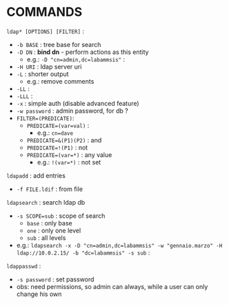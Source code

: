 # COMMANDS

`ldap* [OPTIONS] [FILTER]` : 
*	`-b BASE` : tree base for search
*	`-D DN` : **bind dn** - perform actions as this entity
	*	e.g.: `-D "cn=admin,dc=labammsis"` : 
*	`-H URI` : ldap server uri
*	`-L` : shorter output
	*	e.g.: remove comments
*	`-LL` :
*	`-LLL` :
*	`-x` : simple auth (disable advanced feature)
*	`-w password` : admin password, for db ?
*	`FILTER=(PREDICATE)`:
	*	`PREDICATE=(var=val)` : 
		*	e.g.: `cn=dave` 
	*	`PREDICATE=&(P1)(P2)` : and
	*	`PREDICATE=!(P1)` : not
	*	`PREDICATE=(var=*)` : any value
		*	e.g.: `!(var=*)` : not set

`ldapadd` : add entries  
*	`-f FILE.ldif` : from file

`ldapsearch` : search ldap db
*	`-s SCOPE=sub` : scope of search
	*	`base` : only base
	*	`one` : only one level
	*	`sub` : all levels
*	e.g.: `ldapsearch -x -D "cn=admin,dc=labammsis" -w "gennaio.marzo" -H ldap://10.0.2.15/ -b "dc=labammsis" -s sub` : 

`ldappasswd` :  
*	`-s password` : set password
*	obs: need permissions, so admin can always, while a user can only change his own
